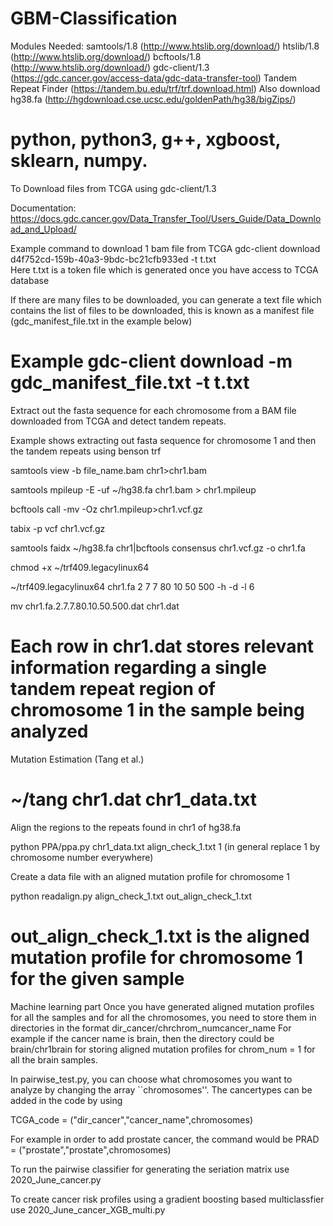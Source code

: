 # GBM-Classification
Modules Needed: 
samtools/1.8 (http://www.htslib.org/download/)
htslib/1.8 (http://www.htslib.org/download/)
bcftools/1.8 (http://www.htslib.org/download/)
gdc-client/1.3 (https://gdc.cancer.gov/access-data/gdc-data-transfer-tool)
Tandem Repeat Finder (https://tandem.bu.edu/trf/trf.download.html)
Also download hg38.fa (http://hgdownload.cse.ucsc.edu/goldenPath/hg38/bigZips/)

python, python3, g++, xgboost, sklearn, numpy.
================================================================
To Download files from TCGA using gdc-client/1.3 

Documentation: https://docs.gdc.cancer.gov/Data_Transfer_Tool/Users_Guide/Data_Download_and_Upload/

Example command to download 1 bam file from TCGA
gdc-client download d4f752cd-159b-40a3-9bdc-bc21cfb933ed -t t.txt  
Here t.txt is a token file which is generated once you have access to TCGA database

If there are many files to be downloaded, you can generate a text file which contains the list of files to be downloaded, this is known as a manifest file (gdc_manifest_file.txt in the example below)

Example
gdc-client download -m gdc_manifest_file.txt -t t.txt 
================================================================
Extract out the fasta sequence for each chromosome from a BAM file downloaded from TCGA and detect tandem repeats.  

Example shows extracting out fasta sequence for chromosome 1 and then the tandem repeats using benson trf 
 
samtools view -b file_name.bam chr1>chr1.bam

samtools mpileup -E -uf ~/hg38.fa chr1.bam > chr1.mpileup

bcftools call -mv -Oz chr1.mpileup>chr1.vcf.gz

tabix -p vcf chr1.vcf.gz

samtools faidx ~/hg38.fa chr1|bcftools consensus chr1.vcf.gz -o chr1.fa

chmod +x ~/trf409.legacylinux64

~/trf409.legacylinux64 chr1.fa 2 7 7 80 10 50 500 -h -d -l 6

mv chr1.fa.2.7.7.80.10.50.500.dat chr1.dat

Each row in chr1.dat stores relevant information regarding a single tandem repeat region of chromosome 1 in the sample being analyzed
================================================================
Mutation Estimation (Tang et al.)

~/tang chr1.dat chr1_data.txt
================================================================
Align the regions to the repeats found in chr1 of hg38.fa

python PPA/ppa.py chr1_data.txt align_check_1.txt 1 (in general replace 1 by chromosome number everywhere)

Create a data file with an aligned mutation profile for chromosome 1

python readalign.py align_check_1.txt out_align_check_1.txt

out_align_check_1.txt is the aligned mutation profile for chromosome 1 for the given sample
================================================================
Machine learning part
Once you have generated aligned mutation profiles for all the samples and for all the chromosomes, you need to store them in directories in the format dir_cancer/chrchrom_numcancer_name
For example if the cancer name is brain, then the directory could be brain/chr1brain for storing aligned mutation profiles for chrom_num = 1 for all the brain samples.

In pairwise_test.py, you can choose what chromosomes you want to analyze by changing the array ``chromosomes''. The cancertypes can be added in the code by using

TCGA_code = ("dir_cancer","cancer_name",chromosomes)

For example in order to add prostate cancer, the command would be
PRAD = ("prostate","prostate",chromosomes)

To run the pairwise classifier for generating the seriation matrix use
2020_June_cancer.py

To create cancer risk profiles using a gradient boosting based multiclassfier use
2020_June_cancer_XGB_multi.py
  



